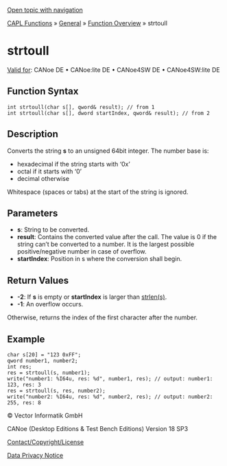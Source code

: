 [Open topic with navigation](../../../../../CANoeDEFamily.htm#Topics/CAPLFunctions/Other/Functions/CAPLfunctionStrtoull.md)

[CAPL Functions](../../CAPLfunctions.md) » [General](../CAPLGeneralStartPage.md) » [Function Overview](../CAPLfunctionsGeneralOverview.md) » strtoull

# strtoull

[Valid for](../../../Shared/FeatureAvailability.md): CANoe DE • CANoe:lite DE • CANoe4SW DE • CANoe4SW:lite DE

## Function Syntax

```plaintext
int strtoull(char s[], qword& result); // from 1
int strtoull(char s[], dword startIndex, qword& result); // from 2
```

## Description

Converts the string **s** to an unsigned 64bit integer. The number base is:

- hexadecimal if the string starts with ‘0x’
- octal if it starts with ‘0’
- decimal otherwise

Whitespace (spaces or tabs) at the start of the string is ignored.

## Parameters

- **s**: String to be converted.
- **result**: Contains the converted value after the call. The value is 0 if the string can’t be converted to a number. It is the largest possible positive/negative number in case of overflow.
- **startIndex**: Position in s where the conversion shall begin.

## Return Values

- **-2**: If **s** is empty or **startIndex** is larger than [strlen(s)](CAPLfunctionStrLen.md).
- **-1**: An overflow occurs.

Otherwise, returns the index of the first character after the number.

## Example

```plaintext
char s[20] = "123 0xFF";
qword number1, number2;
int res;
res = strtoull(s, number1);
write("number1: %I64u, res: %d", number1, res); // output: number1: 123, res: 3
res = strtoull(s, res, number2);
write("number2: %I64u, res: %d", number2, res); // output: number2: 255, res: 8
```

© Vector Informatik GmbH

CANoe (Desktop Editions & Test Bench Editions) Version 18 SP3

[Contact/Copyright/License](../../../Shared/ContactCopyrightLicense.md)

[Data Privacy Notice](https://www.vector.com/int/en/company/get-info/privacy-policy/)